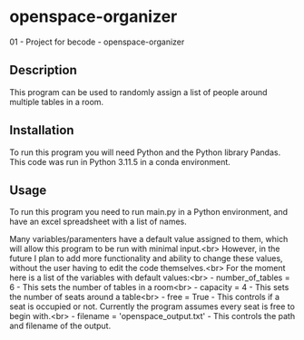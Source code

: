 # openspace-organizer
01 - Project for becode - openspace-organizer

## Description

This program can be used to randomly assign a list of people around multiple tables in a room.

## Installation

To run this program you will need Python and the Python library Pandas.
This code was run in Python 3.11.5 in a conda environment.

## Usage

To run this program you need to run main.py in a Python environment, and have an excel spreadsheet with a list of names.

Many variables/paramenters have a default value assigned to them, which will allow this program to be run with minimal input.\<br>
However, in the future I plan to add more functionality and ability to change these values, without the user having to edit the code themselves.\<br>
For the moment here is a list of the variables with default values:\<br>
    - number_of_tables = 6 - This sets the number of tables in a room\<br>
    - capacity = 4 - This sets the number of seats around a table\<br>
    - free = True - This controls if a seat is occupied or not. Currently the program assumes every seat is free to begin with.\<br>
    - filename = 'openspace_output.txt' - This controls the path and filename of the output.
